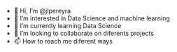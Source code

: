 - 👋 Hi, I’m @jlpereyra
- 👀 I’m interested in Data Science and machine learning
- 🌱 I’m currently learning Data Science
- 💞️ I’m looking to collaborate on diferents projects
- 📫 How to reach me diferent ways

<!---
jlpereyra/jlpereyra is a ✨ special ✨ repository because its `README.md` (this file) appears on your GitHub profile.
You can click the Preview link to take a look at your changes.
--->
